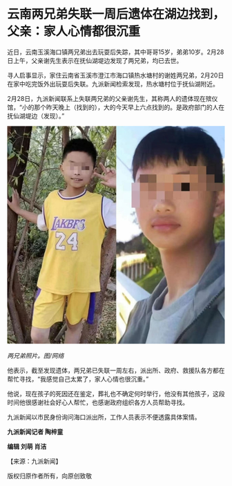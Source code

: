 # 云南两兄弟失联一周后遗体在湖边找到，父亲：家人心情都很沉重

近日，云南玉溪海口镇两兄弟出去玩耍后失踪，其中哥哥15岁，弟弟10岁。2月28日上午，父亲谢先生表示在抚仙湖堤边发现了两兄弟，均已去世。

寻人启事显示，家住云南省玉溪市澄江市海口镇热水塘村的谢姓两兄弟，2月20日在家中吃完饭外出玩耍后失联。九派新闻检索发现，热水塘村位于抚仙湖附近。

2月28日，九派新闻联系上失联两兄弟的父亲谢先生，其称两人的遗体现在殡仪馆，“小的那个昨天晚上（找到的），大的今天早上六点找到的。是政府部门的人在抚仙湖堤边（发现）。”

![3f5d62dbb5357a3f650215c79f1c0fe2.jpg](https://raw.githubusercontent.com/qqhsx/qqnews_image/main/2024/02/28/云南两兄弟失联一周后遗体在湖边找到，父亲：家人心情都很沉重/3f5d62dbb5357a3f650215c79f1c0fe2.jpg)

_两兄弟照片。图/网络_

他表示，截至发现遗体，两兄弟已失联一周左右，派出所、政府、救援队各方都在帮忙寻找，“我感觉自己太累了，家人心情也很沉重。”

他说，现在孩子的死因还在鉴定，葬礼也不确定何时举行，他没有其他孩子，这段时间他很感谢社会好心人帮忙，也感谢政府组织各方人员帮助寻找。

九派新闻以市民身份询问海口派出所，工作人员表示不便透露具体案情。

**九派新闻记者 陶梓童**

**编辑 刘萌 肖洁**

【来源：九派新闻】

版权归原作者所有，向原创致敬

